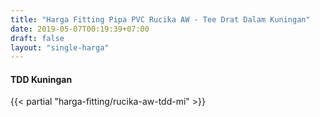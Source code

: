 ```yaml
---
title: "Harga Fitting Pipa PVC Rucika AW - Tee Drat Dalam Kuningan"
date: 2019-05-07T00:19:39+07:00
draft: false
layout: "single-harga"
---
```


#### TDD Kuningan

{{< partial "harga-fitting/rucika-aw-tdd-mi" >}}
